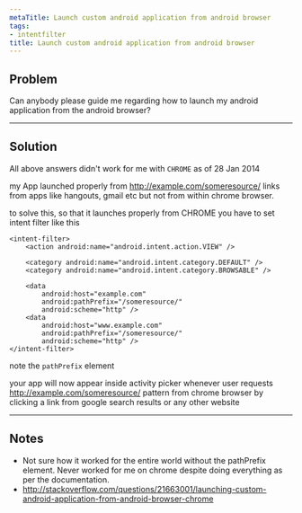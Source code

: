 ```yaml
---
metaTitle: Launch custom android application from android browser
tags:
- intentfilter
title: Launch custom android application from android browser
---
```


## Problem

Can anybody please guide me regarding how to launch my android application from the android browser? 



---

## Solution

All above answers didn't work for me with `CHROME` as of 28 Jan 2014


my App launched properly from <http://example.com/someresource/> links from apps like hangouts, gmail etc but not from within chrome browser.


to solve this, so that it launches properly from CHROME you have to set intent filter like this 



```
<intent-filter>
    <action android:name="android.intent.action.VIEW" />

    <category android:name="android.intent.category.DEFAULT" />
    <category android:name="android.intent.category.BROWSABLE" />

    <data
        android:host="example.com"
        android:pathPrefix="/someresource/"
        android:scheme="http" />
    <data
        android:host="www.example.com"
        android:pathPrefix="/someresource/"
        android:scheme="http" />
</intent-filter>

```

note the `pathPrefix` element


your app will now appear inside activity picker whenever user requests <http://example.com/someresource/> pattern from chrome browser by clicking a link from google search results or any other website



---

## Notes

- Not sure how it worked for the entire world without the pathPrefix element. Never worked for me on chrome despite doing everything as per the documentation.
- http://stackoverflow.com/questions/21663001/launching-custom-android-application-from-android-browser-chrome
